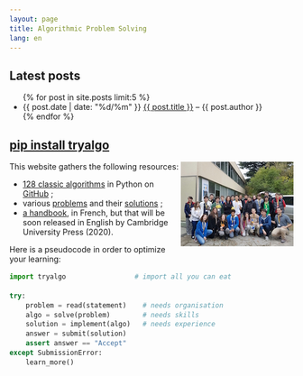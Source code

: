 ```yaml
---
layout: page
title: Algorithmic Problem Solving
lang: en
---
```


## Latest posts

<ul>
{% for post in site.posts limit:5 %}
    <li> {{ post.date | date: "%d/%m" }} <a href="{{ post.url }}">{{ post.title }}</a> – {{ post.author }}
    </li>
{% endfor %}
</ul>

## [pip install tryalgo](/code/)

<a href="{% post_url en/2016-11-19-swerc-2016 %}"><img src="/fr/images/swerc2016/swerc2016-thumb.jpg" style="float: right" /></a>

This website gathers the following resources:

- [128 classic algorithms](/code/) in Python on [GitHub](https://github.com/jilljenn/tryalgo/tree/master/tryalgo) ;
- various [problems](/problems/) and their [solutions](/en/) ;
- [a handbook](/book/), in French, but that will be soon released in English by Cambridge University Press (2020).

Here is a pseudocode in order to optimize your learning:

```python
import tryalgo                 # import all you can eat

try:
    problem = read(statement)    # needs organisation
    algo = solve(problem)        # needs skills
    solution = implement(algo)   # needs experience
    answer = submit(solution)
    assert answer == "Accept"
except SubmissionError:
    learn_more()
```
